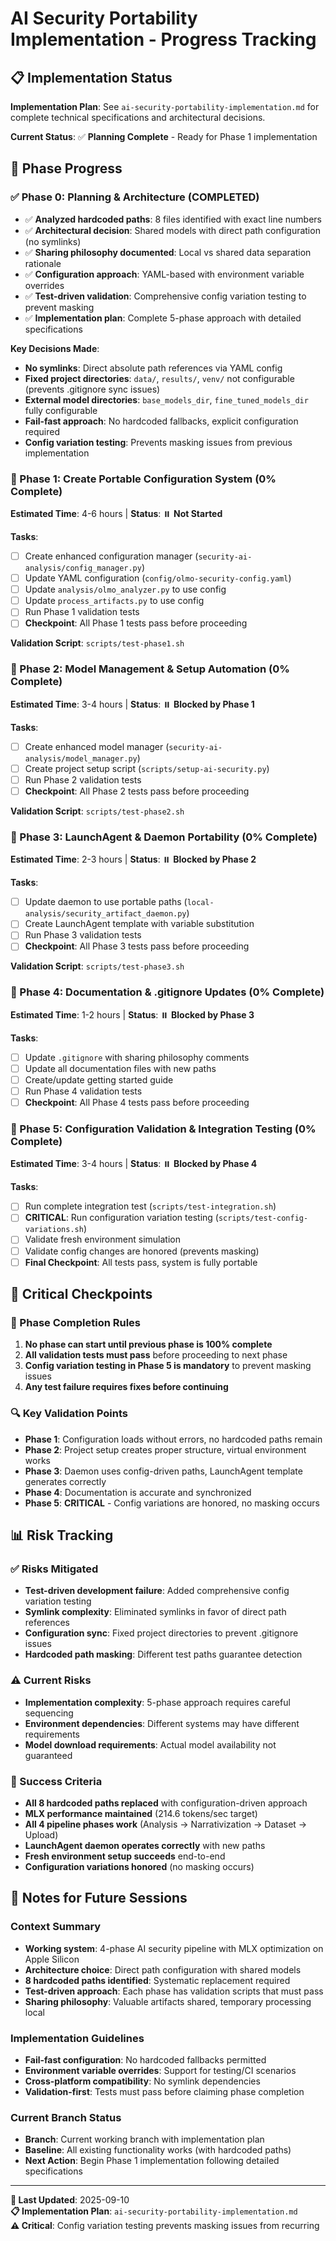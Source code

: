 # AI Security Portability Implementation - Progress Tracking

## 📋 Implementation Status

**Implementation Plan**: See `ai-security-portability-implementation.md` for complete technical specifications and architectural decisions.

**Current Status**: ✅ **Planning Complete** - Ready for Phase 1 implementation

## 🎯 Phase Progress

### ✅ Phase 0: Planning & Architecture (COMPLETED)
- ✅ **Analyzed hardcoded paths**: 8 files identified with exact line numbers
- ✅ **Architectural decision**: Shared models with direct path configuration (no symlinks)
- ✅ **Sharing philosophy documented**: Local vs shared data separation rationale
- ✅ **Configuration approach**: YAML-based with environment variable overrides
- ✅ **Test-driven validation**: Comprehensive config variation testing to prevent masking
- ✅ **Implementation plan**: Complete 5-phase approach with detailed specifications

**Key Decisions Made**:
- **No symlinks**: Direct absolute path references via YAML config
- **Fixed project directories**: `data/`, `results/`, `venv/` not configurable (prevents .gitignore sync issues)
- **External model directories**: `base_models_dir`, `fine_tuned_models_dir` fully configurable
- **Fail-fast approach**: No hardcoded fallbacks, explicit configuration required
- **Config variation testing**: Prevents masking issues from previous implementation

### 🔲 Phase 1: Create Portable Configuration System (0% Complete)
**Estimated Time**: 4-6 hours | **Status**: ⏸️ **Not Started**

**Tasks**:
- [ ] Create enhanced configuration manager (`security-ai-analysis/config_manager.py`)
- [ ] Update YAML configuration (`config/olmo-security-config.yaml`)
- [ ] Update `analysis/olmo_analyzer.py` to use config
- [ ] Update `process_artifacts.py` to use config
- [ ] Run Phase 1 validation tests
- [ ] **Checkpoint**: All Phase 1 tests pass before proceeding

**Validation Script**: `scripts/test-phase1.sh`

### 🔲 Phase 2: Model Management & Setup Automation (0% Complete)
**Estimated Time**: 3-4 hours | **Status**: ⏸️ **Blocked by Phase 1**

**Tasks**:
- [ ] Create enhanced model manager (`security-ai-analysis/model_manager.py`)
- [ ] Create project setup script (`scripts/setup-ai-security.py`)
- [ ] Run Phase 2 validation tests
- [ ] **Checkpoint**: All Phase 2 tests pass before proceeding

**Validation Script**: `scripts/test-phase2.sh`

### 🔲 Phase 3: LaunchAgent & Daemon Portability (0% Complete)
**Estimated Time**: 2-3 hours | **Status**: ⏸️ **Blocked by Phase 2**

**Tasks**:
- [ ] Update daemon to use portable paths (`local-analysis/security_artifact_daemon.py`)
- [ ] Create LaunchAgent template with variable substitution
- [ ] Run Phase 3 validation tests
- [ ] **Checkpoint**: All Phase 3 tests pass before proceeding

**Validation Script**: `scripts/test-phase3.sh`

### 🔲 Phase 4: Documentation & .gitignore Updates (0% Complete)
**Estimated Time**: 1-2 hours | **Status**: ⏸️ **Blocked by Phase 3**

**Tasks**:
- [ ] Update `.gitignore` with sharing philosophy comments
- [ ] Update all documentation files with new paths
- [ ] Create/update getting started guide
- [ ] Run Phase 4 validation tests
- [ ] **Checkpoint**: All Phase 4 tests pass before proceeding

### 🔲 Phase 5: Configuration Validation & Integration Testing (0% Complete)  
**Estimated Time**: 3-4 hours | **Status**: ⏸️ **Blocked by Phase 4**

**Tasks**:
- [ ] Run complete integration test (`scripts/test-integration.sh`)
- [ ] **CRITICAL**: Run configuration variation testing (`scripts/test-config-variations.sh`)
- [ ] Validate fresh environment simulation
- [ ] Validate config changes are honored (prevents masking)
- [ ] **Final Checkpoint**: All tests pass, system is fully portable

## 🚨 Critical Checkpoints

### **🛑 Phase Completion Rules**
1. **No phase can start until previous phase is 100% complete**
2. **All validation tests must pass** before proceeding to next phase
3. **Config variation testing in Phase 5 is mandatory** to prevent masking issues
4. **Any test failure requires fixes before continuing**

### **🔍 Key Validation Points**
- **Phase 1**: Configuration loads without errors, no hardcoded paths remain
- **Phase 2**: Project setup creates proper structure, virtual environment works
- **Phase 3**: Daemon uses config-driven paths, LaunchAgent template generates correctly
- **Phase 4**: Documentation is accurate and synchronized
- **Phase 5**: **CRITICAL** - Config variations are honored, no masking occurs

## 📊 Risk Tracking

### **✅ Risks Mitigated**
- **Test-driven development failure**: Added comprehensive config variation testing
- **Symlink complexity**: Eliminated symlinks in favor of direct path references  
- **Configuration sync**: Fixed project directories to prevent .gitignore issues
- **Hardcoded path masking**: Different test paths guarantee detection

### **⚠️ Current Risks**
- **Implementation complexity**: 5-phase approach requires careful sequencing
- **Environment dependencies**: Different systems may have different requirements
- **Model download requirements**: Actual model availability not guaranteed

### **🎯 Success Criteria**
- **All 8 hardcoded paths replaced** with configuration-driven approach
- **MLX performance maintained** (214.6 tokens/sec target)
- **All 4 pipeline phases work** (Analysis → Narrativization → Dataset → Upload)
- **LaunchAgent daemon operates correctly** with new paths
- **Fresh environment setup succeeds** end-to-end
- **Configuration variations honored** (no masking occurs)

## 📝 Notes for Future Sessions

### **Context Summary**
- **Working system**: 4-phase AI security pipeline with MLX optimization on Apple Silicon
- **Architecture choice**: Direct path configuration with shared models
- **8 hardcoded paths identified**: Systematic replacement required
- **Test-driven approach**: Each phase has validation scripts that must pass
- **Sharing philosophy**: Valuable artifacts shared, temporary processing local

### **Implementation Guidelines**  
- **Fail-fast configuration**: No hardcoded fallbacks permitted
- **Environment variable overrides**: Support for testing/CI scenarios
- **Cross-platform compatibility**: No symlink dependencies
- **Validation-first**: Tests must pass before claiming phase completion

### **Current Branch Status**
- **Branch**: Current working branch with implementation plan
- **Baseline**: All existing functionality works (with hardcoded paths)
- **Next Action**: Begin Phase 1 implementation following detailed specifications

---

**📅 Last Updated**: 2025-09-10  
**📋 Implementation Plan**: `ai-security-portability-implementation.md`  
**⚠️ Critical**: Config variation testing prevents masking issues from recurring